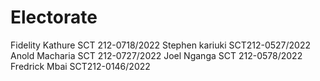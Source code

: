 # Electorate
Fidelity Kathure     SCT 212-0718/2022
Stephen kariuki      SCT212-0527/2022
Anold Macharia       SCT 212-0727/2022
Joel Nganga          SCT 212-0578/2022
Fredrick Mbai        SCT212-0146/2022
